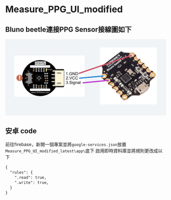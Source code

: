 # Measure_PPG_UI_modified

## Bluno beetle連接PPG Sensor接線圖如下

![](https://github.com/joe94113/Measure_PPG_UI_modified/blob/main/public/1685540387538.jpg)

## 安卓 code

前往firebase，新開一個專案並將`google-services.json`放置`Measure_PPG_UI_modified_latest\app\`底下
啟用即時資料庫並將規則更改成以下
```
{
  "rules": {
    ".read": true,
    ".write": true,
  }
}
```

